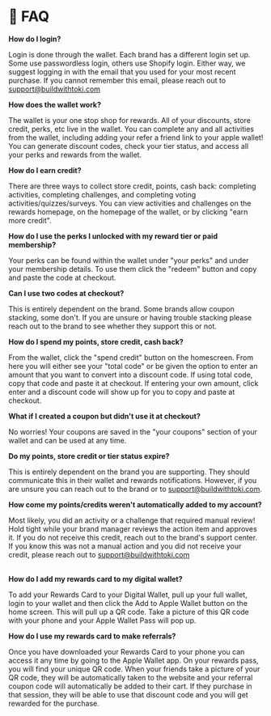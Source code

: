 # 🚩 FAQ

**How do I login?**

Login is done through the wallet. Each brand has a different login set up. Some use passwordless login, others use Shopify login. Either way, we suggest logging in with the email that you used for your most recent purchase. If you cannot remember this email, please reach out to support@buildwithtoki.com



**How does the wallet work?**

The wallet is your one stop shop for rewards. All of your discounts, store credit, perks, etc live in the wallet. You can complete any and all activities from the wallet, including adding your refer a friend link to your apple wallet! You can generate discount codes, check your tier status, and access all your perks and rewards from the wallet.



**How do I earn credit?**

There are three ways to collect store credit, points, cash back: completing activities, completing challenges, and completing voting activities/quizzes/surveys. You can view activities and challenges on the rewards homepage, on the homepage of the wallet, or by clicking "earn more credit".&#x20;



**How do I use the perks I unlocked with my reward tier or paid membership?**

Your perks can be found within the wallet under "your perks" and under your membership details. To use them click the "redeem" button and copy and paste the code at checkout.



**Can I use two codes at checkout?**

This is entirely dependent on the brand. Some brands allow coupon stacking, some don't. If you are unsure or having trouble stacking please reach out to the brand to see whether they support this or not.



**How do I spend my points, store credit, cash back?**

From the wallet, click the "spend credit" button on the homescreen. From here you will either see your "total code" or be given the option to enter an amount that you want to convert into a discount code. If using total code, copy that code and paste it at checkout. If entering your own amount, click enter and a discount code will show up for you to copy and paste at checkout.&#x20;



**What if I created a coupon but didn't use it at checkout?**

No worries! Your coupons are saved in the "your coupons" section of your wallet and can be used at any time.



**Do my points, store credit or tier status expire?**

This is entirely dependent on the brand you are supporting. They should communicate this in their wallet and rewards notifications. However, if you are unsure you can reach out to the brand or to support@buildwithtoki.com.



**How come my points/credits weren't automatically added to my account?**

Most likely, you did an activity or a challenge that required manual review! Hold tight while your brand manager reviews the action item and approves it. If you do not receive this credit, reach out to the brand's support center. If you know this was not a manual action and you did not receive your credit, please reach out to support@buildwithtoki.com

\
**How do I add my rewards card to my digital wallet?**

To add your Rewards Card to your Digital Wallet, pull up your full wallet, login to your wallet and then click the Add to Apple Wallet button on the home screen. This will pull up a QR code. Take a picture of this QR code with your phone and your Apple Wallet Pass will pop up.



**How do I use my rewards card to make referrals?**

Once you have downloaded your Rewards Card to your phone you can access it any time by going to the Apple Wallet app. On your rewards pass, you will find your unique QR code. When your friends take a picture of your QR code, they will be automatically taken to the website and your referral coupon code will automatically be added to their cart. If they purchase in that session, they will be able to use that discount code and you will get rewarded for the purchase.

